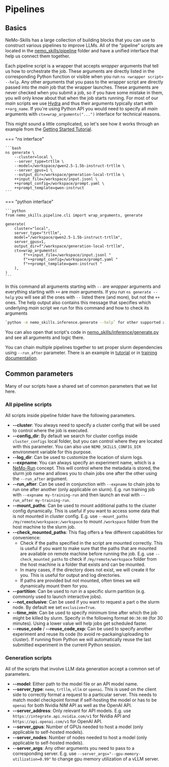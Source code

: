 # Pipelines

## Basics

NeMo-Skills has a large collection of building blocks that you can use to construct various pipelines to improve LLMs.
All of the "pipeline" scripts are located in the [nemo_skills/pipeline](https://github.com/NVIDIA/NeMo-Skills/tree/main/nemo_skills/pipeline)
folder and have a unified interface that help us connect them together.

Each pipeline script is a wrapper that accepts *wrapper* arguments that tell us how to orchestrate the job. These
arguments are directly listed in the corresponding Python function or visible when you run `ns <wrapper script> --help`.
Any other arguments that you pass to the wrapper script are directly passed into the *main* job that the wrapper
launches. These arguments are never checked when you submit a job, so if you have some mistake in them, you will only
know about that when the job starts running. For most of our *main* scripts we use [Hydra](https://hydra.cc/) and thus
their arguments typically start with `++arg_name`. If you're using Python API you would need to specify all *main* arguments with
`ctx=wrap_arguments("...")` interface for technical reasons.

This might sound a little complicated, so let's see how it works through an example from the [Getting Started Tutorial](../basics/index.md).

=== "ns interface"

    ```bash
    ns generate \
        --cluster=local \
        --server_type=trtllm \
        --model=/workspace/qwen2.5-1.5b-instruct-trtllm \
        --server_gpus=1 \
        --output_dir=/workspace/generation-local-trtllm \
        ++input_file=/workspace/input.jsonl \
        ++prompt_config=/workspace/prompt.yaml \
        ++prompt_template=qwen-instruct
    ```

=== "python interface"

    ```python
    from nemo_skills.pipeline.cli import wrap_arguments, generate

    generate(
        cluster="local",
        server_type="trtllm",
        model="/workspace/qwen2.5-1.5b-instruct-trtllm",
        server_gpus=1,
        output_dir=f"/workspace/generation-local-trtllm",
        ctx=wrap_arguments(
            f"++input_file=/workspace/input.jsonl "
            f"++prompt_config=/workspace/prompt.yaml "
            f"++prompt_template=qwen-instruct "
        ),
    )
    ```

In this command all arguments starting with `--` are *wrapper* arguments and everything starting with `++` are *main* arguments.
If you run `ns generate --help` you will see all the ones with `--` listed there (and more), but not the `++` ones.
The help output also contains this message that specifies which underlying *main* script we run for this command and how
to check its arguments

```bash
`python -m nemo_skills.inference.generate --help` for other supported arguments
```

You can also open that script's code in
[nemo_skills/inference/generate.py](https://github.com/NVIDIA/NeMo-Skills/tree/main/nemo_skills/inference/generate.py)
and see all arguments and logic there.

You can chain multiple pipelines together to set proper slurm dependencies using `--run_after` parameter.
There is an example in [tutorial](../basics/index.md#slurm-inference) or in
[training documentation](training.md#chaining-pipelines-with-python).


## Common parameters

Many of our scripts have a shared set of common parameters that we list here.

### All pipeline scripts

All scripts inside pipeline folder have the following parameters.

- **--cluster**: You always need to specify a cluster config that will be used to
  control where the job is executed.
- **--config_dir**: By default we search for cluster configs inside `cluster_configs`
  local folder, but you can control where they are located with this parameter.
  You can also use `NEMO_SKILLS_CONFIG_DIR` environment variable for this purpose.
- **--log_dir**: Can be used to customize the location of slurm logs.
- **--expname**: You can always specify an experiment name, which is a
  [NeMo-Run](https://github.com/NVIDIA/NeMo-Run) concept. This will control where
  the metadata is stored, the slurm job name and allows you to chain jobs one
  after the other using the `--run_after` argument.
- **--run_after**: Can be used in conjunction with `--expname` to chain jobs to
  run one after another (only applicable on slurm). E.g. run training job with
  `--expname my-training-run` and then launch an eval with `--run_after my-training-run`.
- **--mount_paths**: Can be used to mount additional paths to the cluster config dynamically. 
  This is useful if you want to access some data that is not mounted in cluster config. E.g. use
  `--mount_paths /my/remote/workspace:/workspace` to mount `/workspace` folder from the host
  machine to the slurm job.
- **--check_mounted_paths**: This flag offers a few different capabilities for convenience:
    - Check if the paths specified in the script are mounted correctly. This is useful if you want to make 
    sure that the paths that are mounted are available  on remote machine before running the job. 
    E.g. use `--check_mounted_paths` to check if `/my/remote/workspace` folder from the host machine 
    is a folder that exists and can be mounted.
    - In many cases, if the directory does not exist, we will create it for you. This is useful for 
    output and log directories.
    - If paths are provided but not mounted, often times we will dynamically mount them for you.
- **--partition**: Can be used to run in a specific slurm partition (e.g. commonly used
  to launch interactive jobs).
- **--not_exclusive**: Can be used if you want to request a part o the slurm node. By default
  we set `exclusive=True`.
- **--time_min**: Can be used to specify minimum time after which the job might be killed by slurm.
  Specify in the following format `00:30:00` (for 30 minutes). Using a lower value will help jobs
  get scheduled faster.
- **--reuse_code** / **--reuse_code_exp**: Can be used to specify another experiment and reuse
  its code (to avoid re-packaing/uploading to cluster). If running from Python we will automatically
  reuse the last submitted experiment in the current Python session.

### Generation scripts

All of the scripts that involve LLM data generation accept a common set of parameters.

- **--model**: Either path to the model file or an API model name.
- **--server_type**: `nemo`, `trtllm`, `vllm` or `openai`. This is used on the client side
  to correctly format a request to a particular server. This needs to match model
  checkpoint format if self-hosting the model or has to be `openai` for both Nvidia
  NIM API as well as the OpenAI API.
- **--server_address**: Only relevant for API models. E.g. use
  `https://integrate.api.nvidia.com/v1` for Nvidia API and
  `https://api.openai.com/v1` for OpenAI API.
- **--server_gpus**: Number of GPUs needed to host a model (only applicable to self-hosted models).
- **--server_nodes**: Number of nodes needed to host a model (only applicable to self-hosted models).
- **--server_args**: Any other arguments you need to pass to a corresponding server.
  E.g. use `--server_args="--gpu-memory-utilization=0.99"` to change gpu memory utilization of a
  vLLM server.